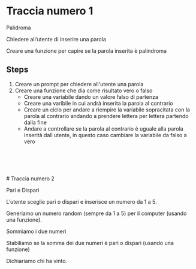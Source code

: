 # Traccia numero 1

Palidroma

Chiedere all’utente di inserire una parola

Creare una funzione per capire se la parola inserita è palindroma

## Steps

1. Creare un prompt per chiedere all'utente una parola
1. Creare una funzione che dia come risultato vero o falso
   - Creare una variabile dando un valore falso di partenza
   - Creare una varibile in cui andrà inserita la parola al contrario
   - Creare un ciclo per andare a riempire la variabile sopracitata con la parola al contrario andando a prendere lettera per lettera partendo dalla fine
   - Andare a controllare se la parola al contrario è uguale alla parola inserità dall utente, in questo caso cambiare la variabile da falso a vero

<br>
<br>
<br>
<br>
# Traccia numero 2

Pari e Dispari

L’utente sceglie pari o dispari e inserisce un numero da 1 a 5.

Generiamo un numero random (sempre da 1 a 5) per il computer (usando una funzione).

Sommiamo i due numeri

Stabiliamo se la somma dei due numeri è pari o dispari (usando una funzione)

Dichiariamo chi ha vinto.
